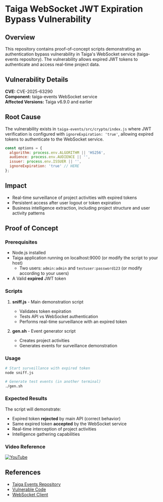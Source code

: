 # Taiga WebSocket JWT Expiration Bypass Vulnerability

## Overview

This repository contains proof-of-concept scripts demonstrating an authentication bypass vulnerability in Taiga's WebSocket service (taiga-events repository). The vulnerability allows expired JWT tokens to authenticate and access real-time project data.

## Vulnerability Details

**CVE:** CVE-2025-63290  
**Component:** taiga-events WebSocket service  
**Affected Versions:** Taiga v6.9.0 and earlier  

## Root Cause

The vulnerability exists in `taiga-events/src/crypto/index.js` where JWT verification is configured with `ignoreExpiration: 'true'`, allowing expired tokens to authenticate to the WebSocket service.

```javascript
const options = {
  algorithm: process.env.ALGORITHM || 'HS256',
  audience: process.env.AUDIENCE || '',
  issuer: process.env.ISSUER || '',
  ignoreExpiration: 'true' // HERE
};
```

## Impact

- Real-time surveillance of project activities with expired tokens
- Persistent access after user logout or token expiration
- Business intelligence extraction, including project structure and user activity patterns

## Proof of Concept

### Prerequisites

- Node.js installed
- Taiga application running on localhost:9000 (or modify the script to your host)
  - Two users: `admin:admin` and `testuser:password123` (or modify according to your users)
- A Valid **expired** JWT token

### Scripts

1. **sniff.js** - Main demonstration script
   - Validates token expiration
   - Tests API vs WebSocket authentication
   - Performs real-time surveillance with an expired token

2. **gen.sh** - Event generator script
   - Creates project activities
   - Generates events for surveillance demonstration

### Usage

```bash
# Start surveillance with expired token
node sniff.js

# Generate test events (in another terminal)
./gen.sh
```

### Expected Results

The script will demonstrate:
- Expired token **rejected** by main API (correct behavior)
- Same expired token **accepted** by the WebSocket service
- Real-time interception of project activities
- Intelligence gathering capabilities

### Video Reference
[![YouTube](https://img.youtube.com/vi/fC74ZM7V64w/maxresdefault.jpg)](https://www.youtube.com/watch?v=fC74ZM7V64w)

## References

- [Taiga Events Repository](https://github.com/taigaio/taiga-events)
- [Vulnerable Code](https://github.com/taigaio/taiga-events/blob/main/src/crypto/index.js)
- [WebSocket Client](https://github.com/taigaio/taiga-events/blob/main/src/ws/client.js)
